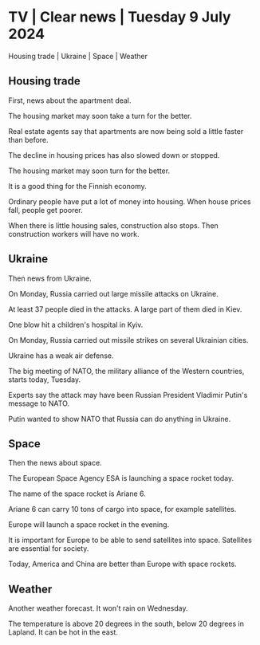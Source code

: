 # TV \| Clear news \| Tuesday 9 July 2024

Housing trade \| Ukraine \| Space \| Weather

## Housing trade

First, news about the apartment deal.

The housing market may soon take a turn for the better.

Real estate agents say that apartments are now being sold a little faster than before.

The decline in housing prices has also slowed down or stopped.

The housing market may soon turn for the better.

It is a good thing for the Finnish economy.

Ordinary people have put a lot of money into housing. When house prices fall, people get poorer.

When there is little housing sales, construction also stops. Then construction workers will have no work.

## Ukraine

Then news from Ukraine.

On Monday, Russia carried out large missile attacks on Ukraine.

At least 37 people died in the attacks. A large part of them died in Kiev.

One blow hit a children's hospital in Kyiv.

On Monday, Russia carried out missile strikes on several Ukrainian cities.

Ukraine has a weak air defense.

The big meeting of NATO, the military alliance of the Western countries, starts today, Tuesday.

Experts say the attack may have been Russian President Vladimir Putin's message to NATO.

Putin wanted to show NATO that Russia can do anything in Ukraine.

## Space

Then the news about space.

The European Space Agency ESA is launching a space rocket today.

The name of the space rocket is Ariane 6.

Ariane 6 can carry 10 tons of cargo into space, for example satellites.

Europe will launch a space rocket in the evening.

It is important for Europe to be able to send satellites into space. Satellites are essential for society.

Today, America and China are better than Europe with space rockets.

## Weather

Another weather forecast. It won't rain on Wednesday.

The temperature is above 20 degrees in the south, below 20 degrees in Lapland. It can be hot in the east.
